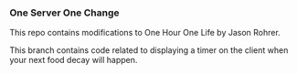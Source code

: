 ### One Server One Change
This repo contains modifications to One Hour One Life by Jason Rohrer.  

This branch contains code related to displaying a timer on the client when your next food decay will happen.
